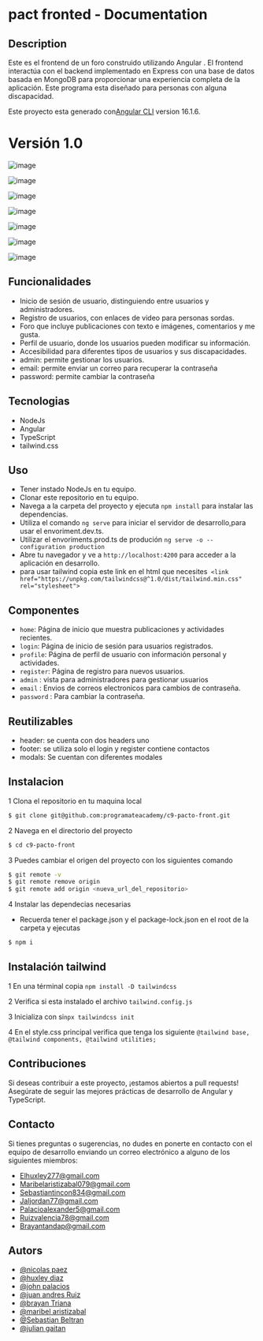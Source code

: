 # pact fronted - Documentation

## Description
Este es el frontend de un foro construido utilizando Angular . El frontend interactúa con el backend implementado en Express con una base de datos basada en MongoDB para proporcionar una experiencia completa de la aplicación. Este programa esta diseñado para personas con alguna discapacidad.

Este proyecto esta generado con[Angular CLI](https://github.com/angular/angular-cli) version 16.1.6.

# Versión 1.0
![image](https://github.com/programateacademy/c9-pacto-front/assets/88947344/542efd44-ed20-408c-b15b-bcb8a4b53bbe)

![image](https://github.com/programateacademy/c9-pacto-front/assets/88947344/db3830da-a01f-48f0-92b2-7e0d7d42ca30)

![image](https://github.com/programateacademy/c9-pacto-front/assets/88947344/117e2c30-047a-4600-a550-bce70478911b)

![image](https://github.com/programateacademy/c9-pacto-front/assets/88947344/1f38b173-7cbb-4cfd-88c6-80aa60a751c9)

![image](https://github.com/programateacademy/c9-pacto-front/assets/88947344/e11baaff-1ec2-4dc5-a5b4-c24de78e42a2)

![image](https://github.com/programateacademy/c9-pacto-front/assets/88947344/7d1c0021-1e52-4ce4-a2bf-700586ff9deb)

![image](https://github.com/programateacademy/c9-pacto-front/assets/88947344/f4e78ed2-afae-48e6-a40d-ad2d38c2fd5e)


## Funcionalidades
- Inicio de sesión de usuario, distinguiendo entre usuarios y administradores.
- Registro de usuarios, con enlaces de video para personas sordas.
- Foro que incluye publicaciones con texto e imágenes, comentarios y me gusta.
- Perfil de usuario, donde los usuarios pueden modificar su información.
- Accesibilidad para diferentes tipos de usuarios y sus discapacidades.
- admin: permite gestionar los usuarios.
- email: permite enviar un correo para recuperar la contraseña
- password: permite cambiar la contraseña

## Tecnologias
- NodeJs
- Angular
- TypeScript
- tailwind.css

## Uso
- Tener instado NodeJs en tu equipo.
- Clonar este repositorio en tu equipo.
- Navega a la carpeta del proyecto y ejecuta `npm install` para instalar las dependencias.
- Utiliza el comando `ng serve` para iniciar el servidor de desarrollo,para usar el envoriment.dev.ts.
- Utilizar el envoriments.prod.ts de produción `ng serve -o --configuration production`
- Abre tu navegador y ve a `http://localhost:4200` para acceder a la aplicación en desarrollo.
- para usar tailwind copia este link en el html que necesites` <link href="https://unpkg.com/tailwindcss@^1.0/dist/tailwind.min.css" rel="stylesheet">`

## Componentes

- `home`: Página de inicio que muestra publicaciones y actividades recientes.
- `login`: Página de inicio de sesión para usuarios registrados.
- `profile`: Página de perfil de usuario con información personal y actividades.
- `register`: Página de registro para nuevos usuarios.
- `admin` : vista para administradores para gestionar usuarios
- `email` : Envios de correos electronicos para cambios de contraseña.
- `password` : Para cambiar la contraseña.

## Reutilizables
- header: se cuenta con dos headers uno
- footer: se utiliza solo el login y register contiene contactos
- modals: Se cuentan con diferentes modales

## Instalacion

1 Clona el repositorio en tu maquina local
```bash
$ git clone git@github.com:programateacademy/c9-pacto-front.git
```

2 Navega en el directorio del proyecto 
```bash
$ cd c9-pacto-front
```

3 Puedes cambiar el origen del proyecto con los siguientes comando

```bash
$ git remote -v
$ git remote remove origin
$ git remote add origin <nueva_url_del_repositorio>
```

4 Instalar las dependecias necesarias
- Recuerda tener el package.json y el package-lock.json en el root de la carpeta y ejecutas

```bash
$ npm i
```

## Instalación tailwind
1 En una términal copia `npm install -D tailwindcss`

2 Verifica si esta instalado el archivo `tailwind.config.js` 

3 Inicializa con  si`npx tailwindcss init`

4 En el style.css principal verifica que tenga los siguiente `@tailwind base, @tailwind components, @tailwind utilities;`


## Contribuciones

Si deseas contribuir a este proyecto, ¡estamos abiertos a pull requests! Asegúrate de seguir las mejores prácticas de desarrollo de Angular y TypeScript.

## Contacto

Si tienes preguntas o sugerencias, no dudes en ponerte en contacto con el equipo de desarrollo enviando un correo electrónico a alguno de los siguientes miembros:

- [Elhuxley277@gmail.com](mailto:elhuxley277@gmail.com)
- [Maribelaristizabal079@gmail.com](mailto:maribelaristizabal079@gmail.com)
- [Sebastiantincon834@gmail.com](mailto:sebastiantincon834@gmail.com)
- [Jaljordan77@gmail.com](mailto:jaljordan77@gmail.com)
- [Palacioalexander5@gmail.com](mailto:palacioalexander5@gmail.com)
- [Ruizvalencia78@gmail.com](mailto:ruizvalencia78@gmail.com)
- [Brayantandap@gmail.com](mailto:brayantandap@gmail.com)

## Autors

- [@nicolas paez](https://github.com/nikolaspaez06)
- [@huxley diaz](https://github.com/heisemberghuxley)
- [@john palacios ](https://github.com/John9135)
- [@juan andres  Ruiz](https://github.com/juan0941)
- [@brayan Triana](https://github.com/Vincent10-o)
- [@maribel aristizabal](https://github.com/maribel-aristizabal)
- [@Sebastian Beltran](https://github.com/Sebastian-Beltran-rincon-22)
- [@julian gaitan](https://github.com/Julian9373)
